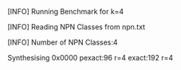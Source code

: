 [INFO] Running Benchmark for k=4

[INFO] Reading NPN Classes from npn.txt

[INFO] Number of NPN Classes:4

Synthesising 0x0000 pexact:96 r=4 exact:192 r=4

